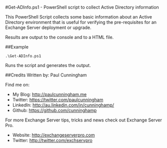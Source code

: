 #Get-ADInfo.ps1 - PowerShell script to collect Active Directory information

This PowerShell Script collects some basic information about an Active Directory environment that is useful for verifying the pre-requisites for an Exchange
Server deployment or upgrade.

Results are output to the console and to a HTML file.

##Example

```
.\Get-ADInfo.ps1
```

Runs the script and generates the output.

##Credits
Written by: Paul Cunningham

Find me on:

* My Blog:	http://paulcunningham.me
* Twitter:	https://twitter.com/paulcunningham
* LinkedIn:	http://au.linkedin.com/in/cunninghamp/
* Github:	https://github.com/cunninghamp

For more Exchange Server tips, tricks and news check out Exchange Server Pro.

* Website:	http://exchangeserverpro.com
* Twitter:	http://twitter.com/exchservpro
